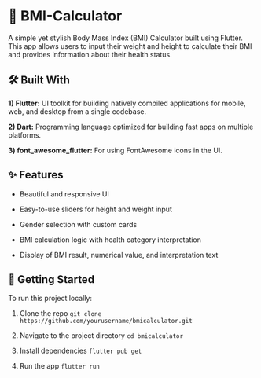 # 📱 BMI-Calculator

A simple yet stylish Body Mass Index (BMI) Calculator built using Flutter. This app allows users to input their weight and height to calculate their BMI and provides information about their health status.

## 🛠️ Built With
**1) Flutter:** UI toolkit for building natively compiled applications for mobile, web, and desktop from a single codebase.

**2) Dart:** Programming language optimized for building fast apps on multiple platforms.

**3) font_awesome_flutter:** For using FontAwesome icons in the UI.

## ✨ Features
- Beautiful and responsive UI

- Easy-to-use sliders for height and weight input

- Gender selection with custom cards

- BMI calculation logic with health category interpretation

- Display of BMI result, numerical value, and interpretation text

## 🚀 Getting Started
To run this project locally:

1. Clone the repo
```git clone https://github.com/yourusername/bmicalculator.git```

2. Navigate to the project directory
```cd bmicalculator```

3. Install dependencies
```flutter pub get```

4. Run the app
```flutter run```

